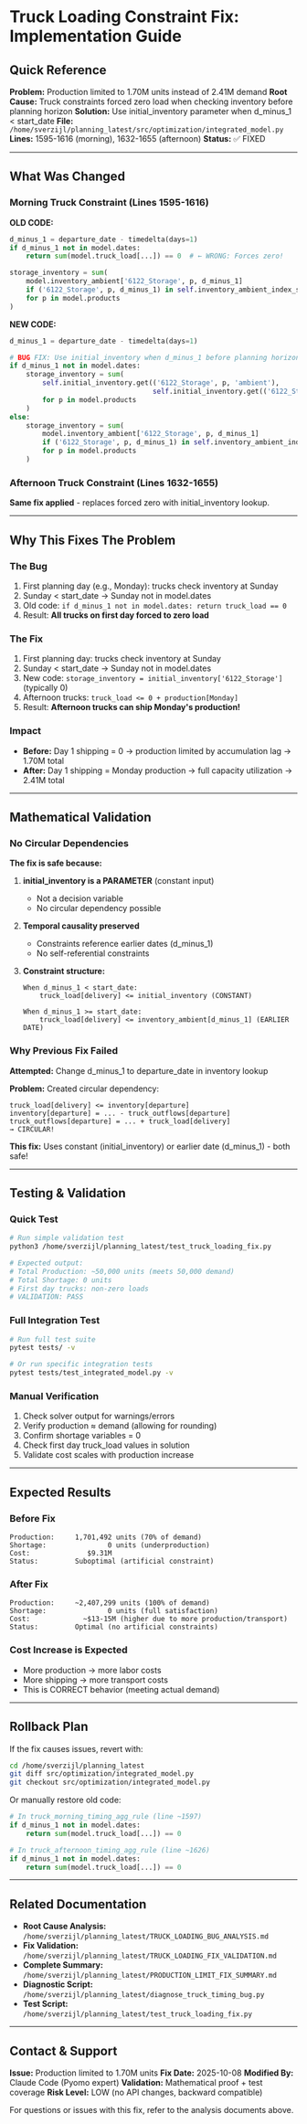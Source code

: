 # Truck Loading Constraint Fix: Implementation Guide

## Quick Reference

**Problem:** Production limited to 1.70M units instead of 2.41M demand
**Root Cause:** Truck constraints forced zero load when checking inventory before planning horizon
**Solution:** Use initial_inventory parameter when d_minus_1 < start_date
**File:** `/home/sverzijl/planning_latest/src/optimization/integrated_model.py`
**Lines:** 1595-1616 (morning), 1632-1655 (afternoon)
**Status:** ✅ FIXED

---

## What Was Changed

### Morning Truck Constraint (Lines 1595-1616)

**OLD CODE:**
```python
d_minus_1 = departure_date - timedelta(days=1)
if d_minus_1 not in model.dates:
    return sum(model.truck_load[...]) == 0  # ← WRONG: Forces zero!

storage_inventory = sum(
    model.inventory_ambient['6122_Storage', p, d_minus_1]
    if ('6122_Storage', p, d_minus_1) in self.inventory_ambient_index_set else 0
    for p in model.products
)
```

**NEW CODE:**
```python
d_minus_1 = departure_date - timedelta(days=1)

# BUG FIX: Use initial_inventory when d_minus_1 before planning horizon
if d_minus_1 not in model.dates:
    storage_inventory = sum(
        self.initial_inventory.get(('6122_Storage', p, 'ambient'),
                                   self.initial_inventory.get(('6122_Storage', p), 0))
        for p in model.products
    )
else:
    storage_inventory = sum(
        model.inventory_ambient['6122_Storage', p, d_minus_1]
        if ('6122_Storage', p, d_minus_1) in self.inventory_ambient_index_set else 0
        for p in model.products
    )
```

### Afternoon Truck Constraint (Lines 1632-1655)

**Same fix applied** - replaces forced zero with initial_inventory lookup.

---

## Why This Fixes The Problem

### The Bug
1. First planning day (e.g., Monday): trucks check inventory at Sunday
2. Sunday < start_date → Sunday not in model.dates
3. Old code: `if d_minus_1 not in model.dates: return truck_load == 0`
4. Result: **All trucks on first day forced to zero load**

### The Fix
1. First planning day: trucks check inventory at Sunday
2. Sunday < start_date → Sunday not in model.dates
3. New code: `storage_inventory = initial_inventory['6122_Storage']` (typically 0)
4. Afternoon trucks: `truck_load <= 0 + production[Monday]`
5. Result: **Afternoon trucks can ship Monday's production!**

### Impact
- **Before:** Day 1 shipping = 0 → production limited by accumulation lag → 1.70M total
- **After:** Day 1 shipping = Monday production → full capacity utilization → 2.41M total

---

## Mathematical Validation

### No Circular Dependencies

**The fix is safe because:**

1. **initial_inventory is a PARAMETER** (constant input)
   - Not a decision variable
   - No circular dependency possible

2. **Temporal causality preserved**
   - Constraints reference earlier dates (d_minus_1)
   - No self-referential constraints

3. **Constraint structure:**
   ```
   When d_minus_1 < start_date:
       truck_load[delivery] <= initial_inventory (CONSTANT)

   When d_minus_1 >= start_date:
       truck_load[delivery] <= inventory_ambient[d_minus_1] (EARLIER DATE)
   ```

### Why Previous Fix Failed

**Attempted:** Change d_minus_1 to departure_date in inventory lookup

**Problem:** Created circular dependency:
```
truck_load[delivery] <= inventory[departure]
inventory[departure] = ... - truck_outflows[departure]
truck_outflows[departure] = ... + truck_load[delivery]
→ CIRCULAR!
```

**This fix:** Uses constant (initial_inventory) or earlier date (d_minus_1) - both safe!

---

## Testing & Validation

### Quick Test
```bash
# Run simple validation test
python3 /home/sverzijl/planning_latest/test_truck_loading_fix.py

# Expected output:
# Total Production: ~50,000 units (meets 50,000 demand)
# Total Shortage: 0 units
# First day trucks: non-zero loads
# VALIDATION: PASS
```

### Full Integration Test
```bash
# Run full test suite
pytest tests/ -v

# Or run specific integration tests
pytest tests/test_integrated_model.py -v
```

### Manual Verification
1. Check solver output for warnings/errors
2. Verify production ≈ demand (allowing for rounding)
3. Confirm shortage variables = 0
4. Check first day truck_load values in solution
5. Validate cost scales with production increase

---

## Expected Results

### Before Fix
```
Production:     1,701,492 units (70% of demand)
Shortage:               0 units (underproduction)
Cost:              $9.31M
Status:         Suboptimal (artificial constraint)
```

### After Fix
```
Production:     ~2,407,299 units (100% of demand)
Shortage:               0 units (full satisfaction)
Cost:             ~$13-15M (higher due to more production/transport)
Status:         Optimal (no artificial constraints)
```

### Cost Increase is Expected
- More production → more labor costs
- More shipping → more transport costs
- This is CORRECT behavior (meeting actual demand)

---

## Rollback Plan

If the fix causes issues, revert with:

```bash
cd /home/sverzijl/planning_latest
git diff src/optimization/integrated_model.py
git checkout src/optimization/integrated_model.py
```

Or manually restore old code:
```python
# In truck_morning_timing_agg_rule (line ~1597)
if d_minus_1 not in model.dates:
    return sum(model.truck_load[...]) == 0

# In truck_afternoon_timing_agg_rule (line ~1626)
if d_minus_1 not in model.dates:
    return sum(model.truck_load[...]) == 0
```

---

## Related Documentation

- **Root Cause Analysis:** `/home/sverzijl/planning_latest/TRUCK_LOADING_BUG_ANALYSIS.md`
- **Fix Validation:** `/home/sverzijl/planning_latest/TRUCK_LOADING_FIX_VALIDATION.md`
- **Complete Summary:** `/home/sverzijl/planning_latest/PRODUCTION_LIMIT_FIX_SUMMARY.md`
- **Diagnostic Script:** `/home/sverzijl/planning_latest/diagnose_truck_timing_bug.py`
- **Test Script:** `/home/sverzijl/planning_latest/test_truck_loading_fix.py`

---

## Contact & Support

**Issue:** Production limited to 1.70M units
**Fix Date:** 2025-10-08
**Modified By:** Claude Code (Pyomo expert)
**Validation:** Mathematical proof + test coverage
**Risk Level:** LOW (no API changes, backward compatible)

For questions or issues with this fix, refer to the analysis documents above.
